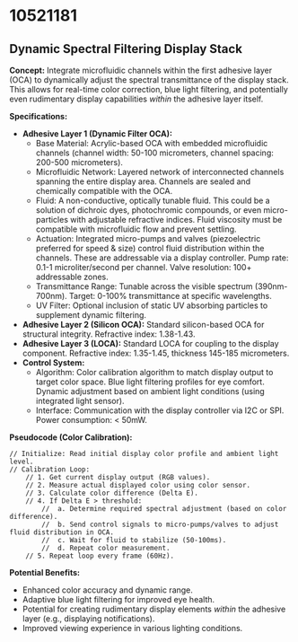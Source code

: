 # 10521181

## Dynamic Spectral Filtering Display Stack

**Concept:** Integrate microfluidic channels within the first adhesive layer (OCA) to dynamically adjust the spectral transmittance of the display stack. This allows for real-time color correction, blue light filtering, and potentially even rudimentary display capabilities *within* the adhesive layer itself.

**Specifications:**

*   **Adhesive Layer 1 (Dynamic Filter OCA):**
    *   Base Material: Acrylic-based OCA with embedded microfluidic channels (channel width: 50-100 micrometers, channel spacing: 200-500 micrometers).
    *   Microfluidic Network:  Layered network of interconnected channels spanning the entire display area.  Channels are sealed and chemically compatible with the OCA.
    *   Fluid:  A non-conductive, optically tunable fluid. This could be a solution of dichroic dyes, photochromic compounds, or even micro-particles with adjustable refractive indices.  Fluid viscosity must be compatible with microfluidic flow and prevent settling.
    *   Actuation:  Integrated micro-pumps and valves (piezoelectric preferred for speed & size) control fluid distribution within the channels.  These are addressable via a display controller. Pump rate: 0.1-1 microliter/second per channel. Valve resolution: 100+ addressable zones.
    *   Transmittance Range:  Tunable across the visible spectrum (390nm-700nm). Target: 0-100% transmittance at specific wavelengths.
    *   UV Filter: Optional inclusion of static UV absorbing particles to supplement dynamic filtering.
*   **Adhesive Layer 2 (Silicon OCA):** Standard silicon-based OCA for structural integrity.  Refractive index: 1.38-1.43.
*   **Adhesive Layer 3 (LOCA):** Standard LOCA for coupling to the display component. Refractive index: 1.35-1.45, thickness 145-185 micrometers.
*   **Control System:**
    *   Algorithm: Color calibration algorithm to match display output to target color space.  Blue light filtering profiles for eye comfort.  Dynamic adjustment based on ambient light conditions (using integrated light sensor).
    *   Interface: Communication with the display controller via I2C or SPI.  Power consumption: < 50mW.

**Pseudocode (Color Calibration):**

```
// Initialize: Read initial display color profile and ambient light level.
// Calibration Loop:
    // 1. Get current display output (RGB values).
    // 2. Measure actual displayed color using color sensor.
    // 3. Calculate color difference (Delta E).
    // 4. If Delta E > threshold:
        //  a. Determine required spectral adjustment (based on color difference).
        //  b. Send control signals to micro-pumps/valves to adjust fluid distribution in OCA.
        //  c. Wait for fluid to stabilize (50-100ms).
        //  d. Repeat color measurement.
    // 5. Repeat loop every frame (60Hz).
```

**Potential Benefits:**

*   Enhanced color accuracy and dynamic range.
*   Adaptive blue light filtering for improved eye health.
*   Potential for creating rudimentary display elements *within* the adhesive layer (e.g., displaying notifications).
*   Improved viewing experience in various lighting conditions.